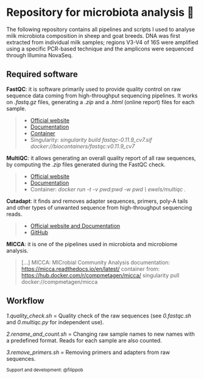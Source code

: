 # Repository for microbiota analysis 🦠
The following repository contains all pipelines and scripts I used to analyse milk microbiota composition in sheep and goat breeds. DNA was first extracted from individual milk samples; regions V3-V4 of 16S were amplified using a specific PCR-based technique and the amplicons were sequenced through Illumina NovaSeq.


## Required software
**FastQC**: it is software primarily used to provide quality control on raw sequence data coming from high-throughput sequencing pipelines. It works on _.fastq.gz_ files, generating a _.zip_ and a _.html_ (online report) files for each sample.
> - [Official website](https://www.bioinformatics.babraham.ac.uk/projects/fastqc/)
> - [Documentation](https://raw.githubusercontent.com/s-andrews/FastQC/master/INSTALL.txt)
> - [Container](https://hub.docker.com/r/biocontainers/fastqc)
> - Singularity: _singularity build fastqc-0.11.9_cv7.sif docker://biocontainers/fastqc:v0.11.9_cv7_

**MultiQC**: it allows generating an overall quality report of all raw sequences, by computing the _.zip_ files generated during the FastQC check.
> - [Official website](https://multiqc.info/)
> - [Documentation](https://multiqc.info/docs/)
> - Container: _docker run -t -v pwd:pwd -w pwd \ ewels/multiqc ._

**Cutadapt**: it finds and removes adapter sequences, primers, poly-A tails and other types of unwanted sequence from high-throughput sequencing reads.
> - [Official website and Documentation](https://cutadapt.readthedocs.io/en/stable/index.html)
> - [GitHub](https://github.com/marcelm/cutadapt/)

**MICCA**: it is one of the pipelines used in microbiota and microbiome analysis. 
> [...]
> MICCA: MICrobial Community Analysis
> documentation: https://micca.readthedocs.io/en/latest/ container from: https://hub.docker.com/r/compmetagen/micca/
> singularity pull docker://compmetagen/micca





## Workflow
_1.quality_check.sh_  =  Quality check of the raw sequences (see _0.fastqc.sh_ and _0.multiqc.py_ for independent use).

_2.rename_and_count.sh_  =  Changing raw sample names to new names with a predefined format. Reads for each sample are also counted. 

_3.remove_primers.sh_  =  Removing primers and adapters from raw sequences. 


<sub>Support and development: @filippob<sub>
